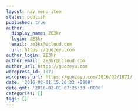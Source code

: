 ```yaml
---
layout: nav_menu_item
status: publish
published: true
author:
  display_name: ZE3kr
  login: ZE3kr
  email: ze3kr@icloud.com
  url: https://guozeyu.com
author_login: ZE3kr
author_email: ze3kr@icloud.com
author_url: https://guozeyu.com
wordpress_id: 1071
wordpress_url: https://guozeyu.com/2016/02/1071/
date: '2016-02-01 15:26:33 +0800'
date_gmt: '2016-02-01 07:26:33 +0800'
categories: []
tags: []
---
```


